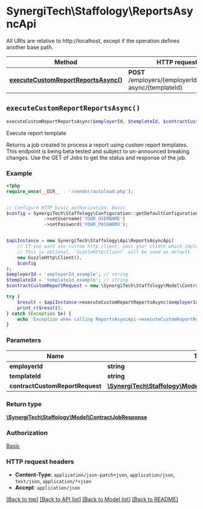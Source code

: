# SynergiTech\Staffology\ReportsAsyncApi

All URIs are relative to http://localhost, except if the operation defines another base path.

| Method | HTTP request | Description |
| ------------- | ------------- | ------------- |
| [**executeCustomReportReportsAsync()**](ReportsAsyncApi.md#executeCustomReportReportsAsync) | **POST** /employers/{employerId}/reports-async/{templateId} | Execute report template |


## `executeCustomReportReportsAsync()`

```php
executeCustomReportReportsAsync($employerId, $templateId, $contractCustomReportRequest): \SynergiTech\Staffology\Model\ContractJobResponse
```

Execute report template

Returns a job created to process a report using custom report templates.   This endpoint is being beta tested and subject to un-announced breaking changes.  Use the GET of Jobs to get the status and response of the job.

### Example

```php
<?php
require_once(__DIR__ . '/vendor/autoload.php');


// Configure HTTP basic authorization: Basic
$config = SynergiTech\Staffology\Configuration::getDefaultConfiguration()
              ->setUsername('YOUR_USERNAME')
              ->setPassword('YOUR_PASSWORD');


$apiInstance = new SynergiTech\Staffology\Api\ReportsAsyncApi(
    // If you want use custom http client, pass your client which implements `GuzzleHttp\ClientInterface`.
    // This is optional, `GuzzleHttp\Client` will be used as default.
    new GuzzleHttp\Client(),
    $config
);
$employerId = 'employerId_example'; // string
$templateId = 'templateId_example'; // string
$contractCustomReportRequest = new \SynergiTech\Staffology\Model\ContractCustomReportRequest(); // \SynergiTech\Staffology\Model\ContractCustomReportRequest

try {
    $result = $apiInstance->executeCustomReportReportsAsync($employerId, $templateId, $contractCustomReportRequest);
    print_r($result);
} catch (Exception $e) {
    echo 'Exception when calling ReportsAsyncApi->executeCustomReportReportsAsync: ', $e->getMessage(), PHP_EOL;
}
```

### Parameters

| Name | Type | Description  | Notes |
| ------------- | ------------- | ------------- | ------------- |
| **employerId** | **string**|  | |
| **templateId** | **string**|  | |
| **contractCustomReportRequest** | [**\SynergiTech\Staffology\Model\ContractCustomReportRequest**](../Model/ContractCustomReportRequest.md)|  | [optional] |

### Return type

[**\SynergiTech\Staffology\Model\ContractJobResponse**](../Model/ContractJobResponse.md)

### Authorization

[Basic](../../README.md#Basic)

### HTTP request headers

- **Content-Type**: `application/json-patch+json`, `application/json`, `text/json`, `application/*+json`
- **Accept**: `application/json`

[[Back to top]](#) [[Back to API list]](../../README.md#endpoints)
[[Back to Model list]](../../README.md#models)
[[Back to README]](../../README.md)
